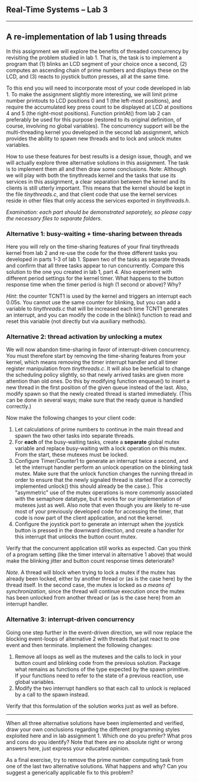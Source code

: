 ## Real-Time Systems – Lab 3

----------

## A re-implementation of lab 1 using threads

In this assignment we will explore the benefits of threaded concurrency by revisiting the problem studied in lab 1. That is, the task is to implement a program that (1) blinks an LCD segment of your choice once a second, (2) computes an ascending chain of prime numbers and displays these on the LCD, and (3) reacts to joystick button presses, all at the same time.  
  
To this end you will need to incorporate most of your code developed in lab 1. To make the assignment slightly more interesting, we will limit prime number printouts to LCD positions 0 and 1 (the left-most positions), and require the accumulated key press count to be displayed at LCD at positions 4 and 5 (the right-most positions). Function  printAt()  from lab 2 can preferably be used for this purpose (restored to its original definition, of course, involving no global variables). The concurrency support will be the multi-threading kernel you developed in the second lab assignment, which provides the ability to spawn new threads and to lock and unlock mutex variables.  
  
How to use these features for best results is a design issue, though, and we will actually explore three alternative solutions in this assignment. The task is to implement them all and then draw some conclusions. Note: Although we will play with both the tinythreads kernel and the tasks that use its services in this assignment, a clear separation between the kernel and its clients is still utterly important. This means that the kernel should be kept in the file  _tinythreads.c_, and that client code that use the kernel services reside in other files that only access the services exported in  _tinythreads.h_.

_Examination: each part should be demonstrated separately, so please copy the necessary files to separate folders._

### Alternative 1: busy-waiting + time-sharing between threads

Here you will rely on the time-sharing features of your final tinythreads kernel from lab 2 and re-use the code for the three different tasks you developed in parts 1-3 of lab 1. Spawn two of the tasks as separate threads and confirm that all three tasks appear to run concurrently. Compare this solution to the one you created in lab 1, part 4. Also experiment with different period settings for the kernel timer. What happens to the button response time when the timer period is high (1 second or above)? Why?

_Hint_: the counter TCNT1 is used by the kernel and triggers an interrupt each 0.05s. You cannot use the same counter for blinking, but you can add a variable to  _tinythreads.c_  that will be increased each time TCNT1 generates an interrupt, and you can modify the code in the  blink()  function to read and reset this variable (not directly but via auxiliary methods).

### Alternative 2: thread activation by unlocking a mutex

We will now abandon time-sharing in favor of interrupt-driven concurrency. You must therefore start by removing the time-sharing features from your kernel, which means removing the timer interrupt handler and all timer register manipulation from  _tinythreads.c_. It will also be beneficial to change the scheduling policy slightly, so that newly arrived tasks are given more attention than old ones. Do this by modifying function  enqueue()  to insert a new thread in the  first  position of the given queue instead of the last. Also, modify spawn so that the newly created thread is started immediately. (This can be done in several ways; make sure that the ready queue is handled correctly.)  
  
Now make the following changes to your client code:

1.  Let calculations of prime numbers to continue in the main thread and spawn the two other tasks into separate threads.
2.  For  **each**  of the busy-waiting tasks, create a  **separate**  global mutex variable and replace busy-waiting with a  lock  operation on this mutex. From the start, these mutexes must be locked.
3.  Configure Timer/Counter1 to generate an interrupt twice a second, and let the interrupt handler perform an  unlock  operation on the blinking task mutex. Make sure that the unlock function changes the running thread in order to ensure that the newly signaled thread is started (For a correctly implemented unlock() this should already be the case.). This "asymmetric" use of the mutex operations is more commonly associated with the  semaphore  datatype, but it works for our implementation of mutexes just as well. Also note that even though you are likely to re-use most of your previously developed code for accessing the timer, that code is now part of the client application, and not the kernel.
4.  Configure the joystick port to generate an interrupt when the joystick button is pressed in the downward direction, and create a handler for this interrupt that unlocks the button count mutex.

Verify that the concurrent application still works as expected. Can you think of a program setting (like the timer interval in alternative 1 above) that would make the blinking jitter and button count response times deteriorate?

_Note_. A thread will block when trying to lock a mutex if the mutex has already been locked, either by another thread or (as is the case here) by the thread itself. In the second case, the mutex is locked as  _a means of synchronization_, since the thread will continue execution once the mutex has been unlocked from another thread or (as is the case here) from an interrupt handler.

### Alternative 3: interrupt-driven concurrency

Going one step further in the event-driven direction, we will now replace the blocking event-loops of alternative 2 with threads that just react to one event and then terminate. Implement the following changes:

1.  Remove all loops as well as the mutexes and the calls to  lock  in your button count and blinking code from the previous solution. Package what remains as functions of the type expected by the  spawn  primitive. If your functions need to refer to the state of a previous reaction, use global variables.
2.  Modify the two interrupt handlers so that each call to  unlock  is replaced by a call to the  spawn  instead.

Verify that this formulation of the solution works just as well as before.  
  

----------

When all three alternative solutions have been implemented and verified, draw your own conclusions regarding the different programming styles exploited here and in lab assignment 1. Which one do you prefer? What pros and cons do you identify? Note that there are no absolute right or wrong answers here, just express your educated opinion.  
  
As a final exercise, try to remove the prime number computing task from one of the last two alternative solutions. What happens and why? Can you suggest a generically applicable fix to this problem?
